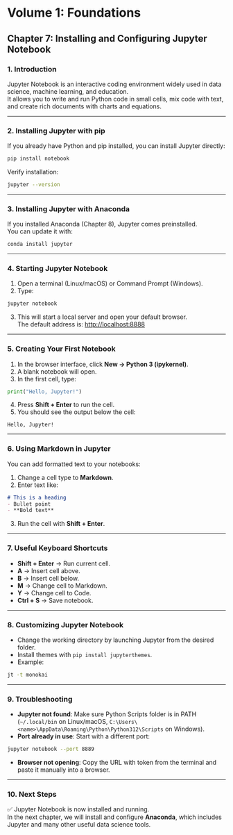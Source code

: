 # Volume 1: Foundations
## Chapter 7: Installing and Configuring Jupyter Notebook

### 1. Introduction
Jupyter Notebook is an interactive coding environment widely used in data science, machine learning, and education.  
It allows you to write and run Python code in small cells, mix code with text, and create rich documents with charts and equations.  

---

### 2. Installing Jupyter with pip
If you already have Python and pip installed, you can install Jupyter directly:

```bash
pip install notebook
```

Verify installation:

```bash
jupyter --version
```

---

### 3. Installing Jupyter with Anaconda
If you installed Anaconda (Chapter 8), Jupyter comes preinstalled.  
You can update it with:

```bash
conda install jupyter
```

---

### 4. Starting Jupyter Notebook
1. Open a terminal (Linux/macOS) or Command Prompt (Windows).  
2. Type:

```bash
jupyter notebook
```

3. This will start a local server and open your default browser.  
   The default address is: [http://localhost:8888](http://localhost:8888)  

---

### 5. Creating Your First Notebook
1. In the browser interface, click **New → Python 3 (ipykernel)**.  
2. A blank notebook will open.  
3. In the first cell, type:

```python
print("Hello, Jupyter!")
```

4. Press **Shift + Enter** to run the cell.  
5. You should see the output below the cell:

```
Hello, Jupyter!
```

---

### 6. Using Markdown in Jupyter
You can add formatted text to your notebooks:  
1. Change a cell type to **Markdown**.  
2. Enter text like:

```markdown
# This is a heading
- Bullet point
- **Bold text**
```

3. Run the cell with **Shift + Enter**.  

---

### 7. Useful Keyboard Shortcuts
- **Shift + Enter** → Run current cell.  
- **A** → Insert cell above.  
- **B** → Insert cell below.  
- **M** → Change cell to Markdown.  
- **Y** → Change cell to Code.  
- **Ctrl + S** → Save notebook.  

---

### 8. Customizing Jupyter Notebook
- Change the working directory by launching Jupyter from the desired folder.  
- Install themes with `pip install jupyterthemes`.  
- Example:

```bash
jt -t monokai
```

---

### 9. Troubleshooting
- **Jupyter not found**: Make sure Python Scripts folder is in PATH (`~/.local/bin` on Linux/macOS, `C:\Users\<name>\AppData\Roaming\Python\Python312\Scripts` on Windows).  
- **Port already in use**: Start with a different port:

```bash
jupyter notebook --port 8889
```

- **Browser not opening**: Copy the URL with token from the terminal and paste it manually into a browser.  

---

### 10. Next Steps
✅ Jupyter Notebook is now installed and running.  
In the next chapter, we will install and configure **Anaconda**, which includes Jupyter and many other useful data science tools.